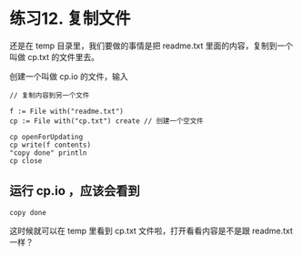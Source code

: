 # 练习12. 复制文件

还是在 temp 目录里，我们要做的事情是把 readme.txt 里面的内容，复制到一个叫做 cp.txt 的文件里去。

创建一个叫做 cp.io 的文件，输入

```
// 复制内容到另一个文件

f := File with("readme.txt")
cp := File with("cp.txt") create // 创建一个空文件

cp openForUpdating
cp write(f contents)
"copy done" println
cp close

```

## 运行 cp.io ，应该会看到

```
copy done
```

这时候就可以在 temp 里看到 cp.txt 文件啦，打开看看内容是不是跟 readme.txt 一样？

